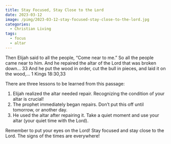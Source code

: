 ```yaml
---
title: Stay Focused, Stay Close to the Lord
date: 2023-03-12
image: /pimg/2023-03-12-stay-focused-stay-close-to-the-lord.jpg
categories:
  - Christian Living
tags:
  - focus
  - altar
---
```


Then Elijah said to all the people, “Come near to me.” So all the people came near to him. And he repaired the altar of the Lord that was broken down… 33 And he put the wood in order, cut the bull in pieces, and laid it on the wood,…    1 Kings 18:30,33

There are three lessons to be learned from this passage:

<ol><li>Elijah realized the altar needed repair. Recognizing the condition of your altar is crucial!</li><li>The prophet immediately began repairs. Don’t put this off until tomorrow, or another day.</li><li>He used the altar after repairing it. Take a quiet moment and use your altar (your quiet time with the Lord).   </li></ol>Remember to put your eyes on the Lord! Stay focused and stay close to the Lord. The signs of the times are everywhere!





